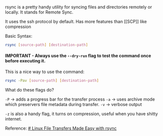 rsync is a pretty handy utility for syncing files and directories remotely or locally. It stands for Remote Sync.

It uses the ssh protocol by default. Has more features than [[SCP]] like compression

Basic Syntax:
```bash
rsync [source-path] [destination-path]
```

#### IMPORTANT - Always use the `--dry-run` flag to test the command once before executing it.

This is a nice way to use the command:

```bash
rsync -Pav [source-path] [destination-path]
```

What do these flags do?

`-P` -> adds a progress bar for the transfer process 
`-a` -> uses archive mode which preservers file metadata during transfer.
`-v` -> verbose output

`-z` is also a handy flag, it turns on compression, useful when you have shitty internet.

Reference:
[# Linux File Transfers Made Easy with rsync](https://www.youtube.com/watch?v=KG78O53u8rY)
